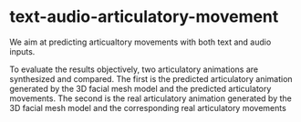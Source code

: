 # text-audio-articulatory-movement

We aim at predicting articualtory movements with both text and audio inputs. 

To evaluate the results objectively, two articulatory animations are synthesized
and compared. The first is the predicted articulatory animation generated by the 3D facial
mesh model and the predicted articulatory movements. The second is the
real articulatory animation generated by the 3D facial mesh model and the corresponding real articulatory movements


